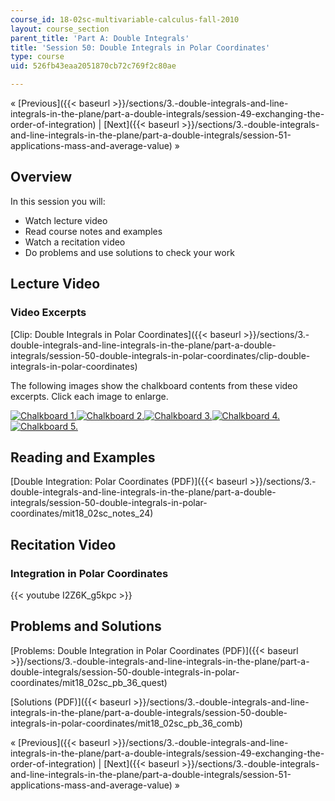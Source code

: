 ```yaml
---
course_id: 18-02sc-multivariable-calculus-fall-2010
layout: course_section
parent_title: 'Part A: Double Integrals'
title: 'Session 50: Double Integrals in Polar Coordinates'
type: course
uid: 526fb43eaa2051870cb72c769f2c80ae

---
```


« [Previous]({{< baseurl >}}/sections/3.-double-integrals-and-line-integrals-in-the-plane/part-a-double-integrals/session-49-exchanging-the-order-of-integration) | [Next]({{< baseurl >}}/sections/3.-double-integrals-and-line-integrals-in-the-plane/part-a-double-integrals/session-51-applications-mass-and-average-value) »

Overview
--------

In this session you will:

*   Watch lecture video
*   Read course notes and examples
*   Watch a recitation video
*   Do problems and use solutions to check your work

Lecture Video
-------------

### Video Excerpts

[Clip: Double Integrals in Polar Coordinates]({{< baseurl >}}/sections/3.-double-integrals-and-line-integrals-in-the-plane/part-a-double-integrals/session-50-double-integrals-in-polar-coordinates/clip-double-integrals-in-polar-coordinates)

The following images show the chalkboard contents from these video excerpts. Click each image to enlarge.

[![Chalkboard 1.](/coursemedia/18-02sc-multivariable-calculus-fall-2010/4c6726bbf807c79f144584b7076f2f30_MIT18_02SC_L17Brds_1a.png)](/coursemedia/18-02sc-multivariable-calculus-fall-2010/ee49b37ac99b1fe9498c8737b15805f9_MIT18_02SC_L17Brds_1.png "Open in a new window.")[![Chalkboard 2.](/coursemedia/18-02sc-multivariable-calculus-fall-2010/44f03c621c298425e5106f3157155089_MIT18_02SC_L17Brds_2a.png)](/coursemedia/18-02sc-multivariable-calculus-fall-2010/668b0f0dfcb6b9c54c4fb9eb83fb05c4_MIT18_02SC_L17Brds_2.png "Open in a new window.")[![Chalkboard 3.](/coursemedia/18-02sc-multivariable-calculus-fall-2010/6118345631aff1b1674ffaaff83ad002_MIT18_02SC_L17Brds_3a.png)](/coursemedia/18-02sc-multivariable-calculus-fall-2010/73b56fb9c7bb082652f921f3d8d3328d_MIT18_02SC_L17Brds_3.png "Open in a new window.")[![Chalkboard 4.](/coursemedia/18-02sc-multivariable-calculus-fall-2010/533809f5bfad3b68e53c3dcce5b3d3c7_MIT18_02SC_L17Brds_4a.png)](/coursemedia/18-02sc-multivariable-calculus-fall-2010/fdd7c89e5d1952be1043e8b37dbc11ac_MIT18_02SC_L17Brds_4.png "Open in a new window.")  
[![Chalkboard 5.](/coursemedia/18-02sc-multivariable-calculus-fall-2010/8f84c2e93e1fb709bb761ba33f785eb8_MIT18_02SC_L17Brds_5a.png)](/coursemedia/18-02sc-multivariable-calculus-fall-2010/a84217b73cf9188f948c6039eab23752_MIT18_02SC_L17Brds_5.png "Open in a new window.")

Reading and Examples
--------------------

[Double Integration: Polar Coordinates (PDF)]({{< baseurl >}}/sections/3.-double-integrals-and-line-integrals-in-the-plane/part-a-double-integrals/session-50-double-integrals-in-polar-coordinates/mit18_02sc_notes_24)

Recitation Video
----------------

### Integration in Polar Coordinates

{{< youtube I2Z6K_g5kpc >}}

Problems and Solutions
----------------------

[Problems: Double Integration in Polar Coordinates (PDF)]({{< baseurl >}}/sections/3.-double-integrals-and-line-integrals-in-the-plane/part-a-double-integrals/session-50-double-integrals-in-polar-coordinates/mit18_02sc_pb_36_quest)

[Solutions (PDF)]({{< baseurl >}}/sections/3.-double-integrals-and-line-integrals-in-the-plane/part-a-double-integrals/session-50-double-integrals-in-polar-coordinates/mit18_02sc_pb_36_comb)

« [Previous]({{< baseurl >}}/sections/3.-double-integrals-and-line-integrals-in-the-plane/part-a-double-integrals/session-49-exchanging-the-order-of-integration) | [Next]({{< baseurl >}}/sections/3.-double-integrals-and-line-integrals-in-the-plane/part-a-double-integrals/session-51-applications-mass-and-average-value) »